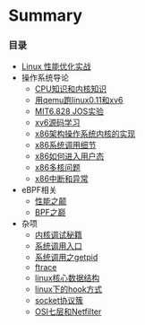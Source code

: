 # Summary

### 目录
* [Linux 性能优化实战](docs/linux-combat.md)
* 操作系统导论
  * [CPU知识和内核知识](docs/ostep/1.md)
  * [用qemu跑linux0.11和xv6](docs/ostep/2.md)
  * [MIT6.828 JOS实验](docs/ostep/3.md)
  * [xv6源码学习](docs/ostep/4.md)
  * [x86架构操作系统内核的实现](docs/ostep/x86-00.md)
  * [x86系统调用细节](docs/ostep/x86-01.md)
  * [x86如何进入用户态](docs/ostep/x86-02.md)
  * [x86多核问题](docs/ostep/x86-03.md)
  * [x86中断和异常](docs/ostep/x86-04.md)
* eBPF相关
  * [性能之颠](docs/systems-performance.md)
  * [BPF之巅](docs/bpf-performance-tools.md)  
* 杂项
  * [内核调试秘籍](docs/kernel-debug.md)
  * [系统调用入口](docs/syscall.md)
  * [系统调用之getpid](docs/getpid.md)
  * [ftrace](docs/ftrace.md)
  * [linux核心数据结构](docs/core-data-structure.md)
  * [linux下的hook方式](docs/linux-hook.md)
  * [socket协议簇](docs/protocol-suite.md)
  * [OSI七层和Netfilter](docs/osi_and_netfilter.md)
